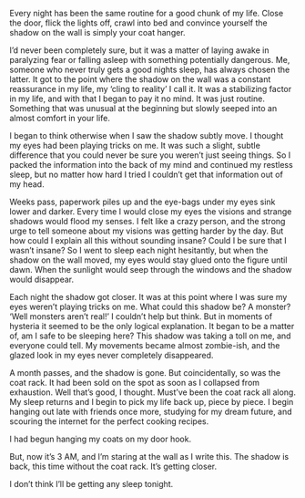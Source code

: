 Every night has been the same routine for a good chunk of my life. Close the door, flick the lights off, crawl into bed and convince yourself the shadow on the wall is simply your coat hanger.

I’d never been completely sure, but it was a matter of laying awake in paralyzing fear or falling asleep with something potentially dangerous. Me, someone who never truly gets a good nights sleep, has always chosen the latter. It got to the point where the shadow on the wall was a constant reassurance in my life, my ‘cling to reality’ I call it. It was a stabilizing factor in my life, and with that I began to pay it no mind. It was just routine. Something that was unusual at the beginning but slowly seeped into an almost comfort in your life.

I began to think otherwise when I saw the shadow subtly move. I thought my eyes had been playing tricks on me. It was such a slight, subtle difference that you could never be sure you weren’t just seeing things. So I packed the information into the back of my mind and continued my restless sleep, but no matter how hard I tried I couldn’t get that information out of my head.

Weeks pass, paperwork piles up and the eye-bags under my eyes sink lower and darker. Every time I would close my eyes the visions and strange shadows would flood my senses. I felt like a crazy person, and the strong urge to tell someone about my visions was getting harder by the day. But how could I explain all this without sounding insane? Could I be sure that I wasn’t insane? So I went to sleep each night hesitantly, but when the shadow on the wall moved, my eyes would stay glued onto the figure until dawn. When the sunlight would seep through the windows and the shadow would disappear.

Each night the shadow got closer. It was at this point where I was sure my eyes weren’t playing tricks on me. What could this shadow be? A monster? ‘Well monsters aren’t real!’ I couldn’t help but think. But in moments of hysteria it seemed to be the only logical explanation. It began to be a matter of, am I safe to be sleeping here? This shadow was taking a toll on me, and everyone could tell. My movements became almost zombie-ish, and the glazed look in my eyes never completely disappeared. 

A month passes, and the shadow is gone. But coincidentally, so was the coat rack. It had been sold on the spot as soon as I collapsed from exhaustion. Well that’s good, I thought. Must’ve been the coat rack all along. My sleep returns and I begin to pick my life back up, piece by piece. I begin hanging out late with friends once more, studying for my dream future, and scouring the internet for the perfect cooking recipes.

I had begun hanging my coats on my door hook.

But, now it’s 3 AM, and I’m staring at the wall as I write this. The shadow is back, this time without the coat rack. It’s getting closer.

I don’t think I’ll be getting any sleep tonight.